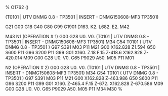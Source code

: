 %
O1762 ()

(T0101  |  UTV DNMG 0.8 - TP3501  | INSERT -  DNMG150608-MF3 TP3501)

G21 G00 G18
G40 G80 G99
G1901 D163. K2. L682. E2.
M42

M43
N1
(OPERATION # 1)
G00 G28 U0. V0.
(T0101  |  UTV DNMG 0.8 - TP3501  | INSERT -  DNMG150608-MF3 TP3501)
M34
G54
T0101 ( UTV DNMG 0.8 - TP3501 )
G97 S391 M03 P11
M21
G00 X162.828 Z1.594
G50 S600 P11
G96 S200 P11
G99 G01 X160. Z.18 F.15
Z-418.6
X162.828 Z-420.014
M09
G00 G28 U0. V0.
G65 P9029 A50.
M05 P11
M01

N2
(OPERATION # 2)
G00 G28 U0. V0.
(T0101  |  UTV DNMG 0.8 - TP3501  | INSERT -  DNMG150608-MF3 TP3501)
M34
G54
T0101 ( UTV DNMG 0.8 - TP3501 )
G97 S391 M03 P11
M21
G00 X162.828 Z-463.986
G50 S600 P11
G96 S200 P11
G99 G01 X160. Z-465.4 F.15
Z-672.
X162.828 Z-670.586
M09
G00 G28 U0. V0.
G65 P9029 A50.
M05 P11
M34
M30
%